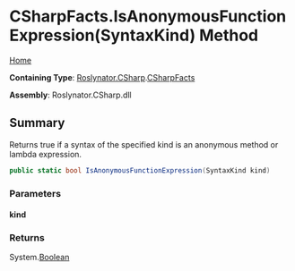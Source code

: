 # CSharpFacts\.IsAnonymousFunctionExpression\(SyntaxKind\) Method

[Home](../../../../README.md)

**Containing Type**: [Roslynator.CSharp](../../README.md)\.[CSharpFacts](../README.md)

**Assembly**: Roslynator\.CSharp\.dll

## Summary

Returns true if a syntax of the specified kind is an anonymous method or lambda expression\.

```csharp
public static bool IsAnonymousFunctionExpression(SyntaxKind kind)
```

### Parameters

#### kind





### Returns

System\.[Boolean](https://docs.microsoft.com/en-us/dotnet/api/system.boolean)

